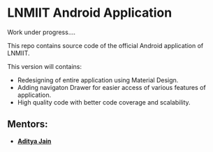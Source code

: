# LNMIIT Android Application

Work under progress....

This repo contains source code of the official Android application of LNMIIT.

This version will contains:
- Redesigning of entire application using Material Design.
- Adding navigaton Drawer for easier access of various features of application.
- High quality code with better code coverage and scalability.

## Mentors: 
- **[Aditya Jain](https://github.com/jainadit27)**

